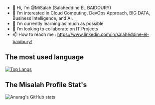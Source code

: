 - 👋 Hi, I’m @MiSalah (Salaheddine EL BAIDOURY)
- 👀 I’m interested in Cloud Computing, DevOps Approach, BIG DATA, Business Intelligence, and AI. 
- 🌱 I’m currently learning as much as possible
- 💞️ I’m looking to collaborate on IT Projects
- 📫 How to reach me : https://www.linkedin.com/in/salaheddine-el-baidoury/

<!---
MiSalah/MiSalah is a ✨ special ✨ repository because its `README.md` (this file) appears on your GitHub profile.
You can click the Preview link to take a look at your changes.
--->

## The most used language 
[![Top Langs](https://github-readme-stats.vercel.app/api/top-langs/?username=misalah&layout=default)](https://github.com/anuraghazra/github-readme-stats)

## The Misalah Profile Stat's
![Anurag's GitHub stats](https://github-readme-stats.vercel.app/api?username=misalah&show_icons=true&theme=radical)
